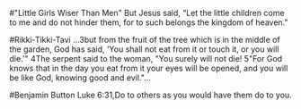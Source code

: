 #"Little Girls Wiser Than Men"
But Jesus said, “Let the little children come to me and do not hinder
them, for to such belongs the kingdom of heaven.”



#Rikki-Tikki-Tavi
…3but from the fruit of the tree which is in the middle of the garden, God has said, 'You shall not eat from it or touch it, or you will die.'" 4The serpent said to the woman, "You surely will not die! 5"For God knows that in the day you eat from it your eyes will be opened, and you will be like God, knowing good and evil."…

#Benjamin Button
Luke 6:31,Do to others as you would have them do to you.

